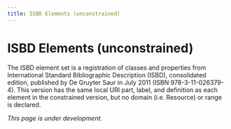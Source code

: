 ```yaml
---
title: ISBD Elements (unconstrained)
---
```


# ISBD Elements (unconstrained)

The ISBD element set is a registration of classes and properties from International Standard Bibliographic Description (ISBD), consolidated edition, published by De Gruyter Saur in July 2011 (ISBN 978-3-11-026379-4). This version has the same local URI part, label, and definition as each element in the constrained version, but no domain (i.e. Resource) or range is declared.

*This page is under development.*